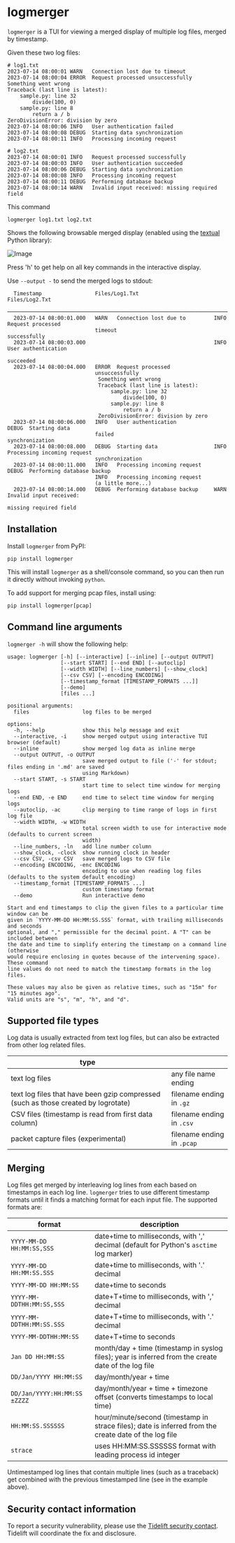 # logmerger

`logmerger` is a TUI for viewing a merged display of multiple log files, merged by timestamp.

Given these two log files:

```
# log1.txt
2023-07-14 08:00:01 WARN   Connection lost due to timeout
2023-07-14 08:00:04 ERROR  Request processed unsuccessfully
Something went wrong
Traceback (last line is latest):
    sample.py: line 32
        divide(100, 0)
    sample.py: line 8
        return a / b
ZeroDivisionError: division by zero
2023-07-14 08:00:06 INFO   User authentication failed
2023-07-14 08:00:08 DEBUG  Starting data synchronization
2023-07-14 08:00:11 INFO   Processing incoming request
```

```
# log2.txt
2023-07-14 08:00:01 INFO   Request processed successfully
2023-07-14 08:00:03 INFO   User authentication succeeded
2023-07-14 08:00:06 DEBUG  Starting data synchronization
2023-07-14 08:00:08 INFO   Processing incoming request
2023-07-14 08:00:11 DEBUG  Performing database backup
2023-07-14 08:00:14 WARN   Invalid input received: missing required field
```
This command

    logmerger log1.txt log2.txt

Shows the following browsable merged display (enabled using the [textual](https://textual.textualize.io) Python library):

![Image](https://github.com/ptmcg/logmerger/blob/main/static/log1_log2_merged_tui_lr.jpg?raw=true)

Press 'h' to get help on all key commands in the interactive display.

Use `--output -` to send the merged logs to stdout:

```
  Timestamp                 Files/Log1.Txt                        Files/Log2.Txt
 ────────────────────────────────────────────────────────────────────────────────────────────────────
  2023-07-14 08:00:01.000   WARN   Connection lost due to         INFO   Request processed
                            timeout                               successfully
  2023-07-14 08:00:03.000                                         INFO   User authentication
                                                                  succeeded
  2023-07-14 08:00:04.000   ERROR  Request processed
                            unsuccessfully
                             Something went wrong
                             Traceback (last line is latest):
                                 sample.py: line 32
                                     divide(100, 0)
                                 sample.py: line 8
                                     return a / b
                             ZeroDivisionError: division by zero                           
  2023-07-14 08:00:06.000   INFO   User authentication            DEBUG  Starting data
                            failed                                synchronization
  2023-07-14 08:00:08.000   DEBUG  Starting data                  INFO   Processing incoming request
                            synchronization
  2023-07-14 08:00:11.000   INFO   Processing incoming request    DEBUG  Performing database backup
                            INFO   Processing incoming request
                            (a little more...)
  2023-07-14 08:00:14.000   DEBUG  Performing database backup     WARN   Invalid input received:
                                                                  missing required field
```

## Installation

Install `logmerger` from PyPI:

    pip install logmerger

This will install `logmerger` as a shell/console command, so you can then run it directly without
invoking `python`.

To add support for merging pcap files, install using:

    pip install logmerger[pcap]


## Command line arguments

`logmerger -h` will show the following help:

```
usage: logmerger [-h] [--interactive] [--inline] [--output OUTPUT]
                 [--start START] [--end END] [--autoclip]
                 [--width WIDTH] [--line_numbers] [--show_clock]
                 [--csv CSV] [--encoding ENCODING]
                 [--timestamp_format [TIMESTAMP_FORMATS ...]]
                 [--demo]
                 [files ...]

positional arguments:
  files                 log files to be merged

options:
  -h, --help            show this help message and exit
  --interactive, -i     show merged output using interactive TUI browser (default)
  --inline              show merged log data as inline merge
  --output OUTPUT, -o OUTPUT
                        save merged output to file ('-' for stdout; files ending in '.md' are saved
                        using Markdown)
  --start START, -s START
                        start time to select time window for merging logs
  --end END, -e END     end time to select time window for merging logs
  --autoclip, -ac       clip merging to time range of logs in first log file
  --width WIDTH, -w WIDTH
                        total screen width to use for interactive mode (defaults to current screen
                        width)
  --line_numbers, -ln   add line number column
  --show_clock, -clock  show running clock in header
  --csv CSV, -csv CSV   save merged logs to CSV file
  --encoding ENCODING, -enc ENCODING
                        encoding to use when reading log files (defaults to the system default encoding)
  --timestamp_format [TIMESTAMP_FORMATS ...]
                        custom timestamp format
  --demo                Run interactive demo
  
Start and end timestamps to clip the given files to a particular time window can be
given in `YYYY-MM-DD HH:MM:SS.SSS` format, with trailing milliseconds and seconds
optional, and "," permissible for the decimal point. A "T" can be included between
the date and time to simplify entering the timestamp on a command line (otherwise
would require enclosing in quotes because of the intervening space). These command
line values do not need to match the timestamp formats in the log files.

These values may also be given as relative times, such as "15m" for "15 minutes ago".
Valid units are "s", "m", "h", and "d".
```


## Supported file types

Log data is usually extracted from text log files, but can also be extracted
from other log related files.

| type                                                                               |                            |
|------------------------------------------------------------------------------------|----------------------------|
| text log files                                                                     | any file name ending       |
| text log files that have been gzip compressed (such as those created by logrotate) | filename ending in `.gz`   |
| CSV files (timestamp is read from first data column)                               | filename ending in `.csv`  |
| packet capture files (experimental)                                                | filename ending in `.pcap` |


## Merging

Log files get merged by interleaving log lines from each based on timestamps in each log line. `logmerger` tries to 
use different timestamp formats until it finds a matching format for each input file. The supported formats are:

| format                       | description                                                                                           |
|------------------------------|-------------------------------------------------------------------------------------------------------|
| `YYYY-MM-DD HH:MM:SS,SSS`    | date+time to milliseconds, with ',' decimal (default for Python's `asctime` log marker)               |
| `YYYY-MM-DD HH:MM:SS.SSS`    | date+time to milliseconds, with '.' decimal                                                           |
| `YYYY-MM-DD HH:MM:SS`        | date+time to seconds                                                                                  |
| `YYYY-MM-DDTHH:MM:SS,SSS`    | date+T+time to milliseconds, with ',' decimal                                                         |
| `YYYY-MM-DDTHH:MM:SS.SSS`    | date+T+time to milliseconds, with '.' decimal                                                         |
| `YYYY-MM-DDTHH:MM:SS`        | date+T+time to seconds                                                                                |
| `Jan DD HH:MM:SS`            | month/day + time (timestamp in syslog files); year is inferred from the create date of the log file   |
| `DD/Jan/YYYY HH:MM:SS`       | day/month/year + time                                                                                 |
| `DD/Jan/YYYY:HH:MM:SS ±ZZZZ` | day/month/year + time + timezone offset (converts timestamps to local time)                           |
| `HH:MM:SS.SSSSSS`            | hour/minute/second (timestamp in strace files); date is inferred from the create date of the log file |
| `strace`                     | uses HH:MM:SS.SSSSSS format with leading process id integer                                           |


Untimestamped log lines that contain multiple lines (such as a traceback) get combined with the previous timestamped
line (see in the example above).


## Security contact information

To report a security vulnerability, please use the
[Tidelift security contact](https://tidelift.com/security).
Tidelift will coordinate the fix and disclosure.
